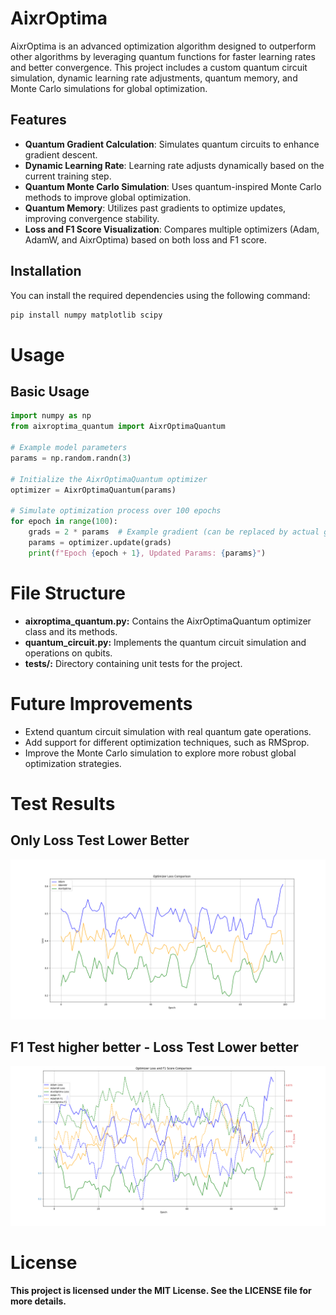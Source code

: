 # AixrOptima

AixrOptima is an advanced optimization algorithm designed to outperform other algorithms by leveraging quantum functions for faster learning rates and better convergence. This project includes a custom quantum circuit simulation, dynamic learning rate adjustments, quantum memory, and Monte Carlo simulations for global optimization.

## Features

- **Quantum Gradient Calculation**: Simulates quantum circuits to enhance gradient descent.
- **Dynamic Learning Rate**: Learning rate adjusts dynamically based on the current training step.
- **Quantum Monte Carlo Simulation**: Uses quantum-inspired Monte Carlo methods to improve global optimization.
- **Quantum Memory**: Utilizes past gradients to optimize updates, improving convergence stability.
- **Loss and F1 Score Visualization**: Compares multiple optimizers (Adam, AdamW, and AixrOptima) based on both loss and F1 score.
  
## Installation

You can install the required dependencies using the following command:

```bash
pip install numpy matplotlib scipy
```

# Usage

## Basic Usage
```python
import numpy as np
from aixroptima_quantum import AixrOptimaQuantum

# Example model parameters
params = np.random.randn(3)

# Initialize the AixrOptimaQuantum optimizer
optimizer = AixrOptimaQuantum(params)

# Simulate optimization process over 100 epochs
for epoch in range(100):
    grads = 2 * params  # Example gradient (can be replaced by actual gradients)
    params = optimizer.update(grads)
    print(f"Epoch {epoch + 1}, Updated Params: {params}")
```

# File Structure

- **aixroptima_quantum.py:** Contains the AixrOptimaQuantum optimizer class and its methods.
- **quantum_circuit.py:** Implements the quantum circuit simulation and operations on qubits.
- **tests/:** Directory containing unit tests for the project.

# Future Improvements

- Extend quantum circuit simulation with real quantum gate operations.
- Add support for different optimization techniques, such as RMSprop.
- Improve the Monte Carlo simulation to explore more robust global optimization strategies.

# Test Results
## Only Loss Test Lower Better
![Only Loss Low Better](https://github.com/MeforgersDev/AixrOptima/blob/main/tests/only_loss.png?raw=true)

## F1 Test higher better - Loss Test Lower better

![F1 Score And Loss](https://github.com/MeforgersDev/AixrOptima/blob/main/tests/F1_LOSS.png?raw=true)


# License

**This project is licensed under the MIT License. See the LICENSE file for more details.**
